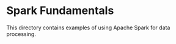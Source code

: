 # Spark Fundamentals #

This directory contains examples of using Apache Spark for data processing.  